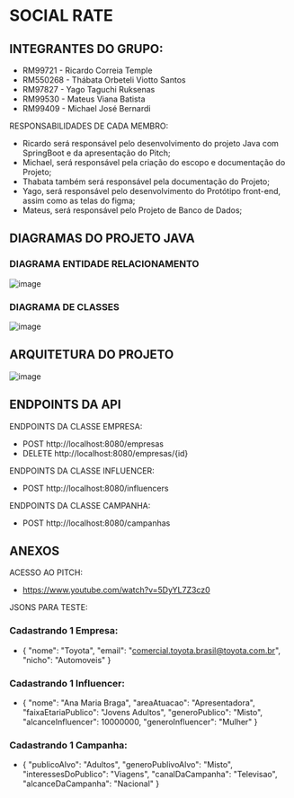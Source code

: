 # SOCIAL RATE

## INTEGRANTES DO GRUPO:

- RM99721 - Ricardo Correia Temple
- RM550268 - Thábata Orbeteli Viotto Santos 
- RM97827 - Yago Taguchi Ruksenas
- RM99530 - Mateus Viana Batista
- RM99409 - Michael José Bernardi

RESPONSABILIDADES DE CADA MEMBRO:
- Ricardo será responsável pelo desenvolvimento do projeto Java com SpringBoot e da apresentação do Pitch;
- Michael, será responsável pela criação do escopo e documentação do Projeto;
- Thabata também será responsável pela documentação do Projeto;
- Yago, será responsável pelo desenvolvimento do Protótipo front-end, assim como as telas do figma;
- Mateus, será responsável pelo Projeto de Banco de Dados;

## DIAGRAMAS DO PROJETO JAVA
### DIAGRAMA ENTIDADE RELACIONAMENTO
![image](https://github.com/NEXTGEN-FIAP/ApiSocialRateV3/assets/122487111/df41ef27-33d3-4f98-917b-e0a829abcbae)

### DIAGRAMA DE CLASSES
![image](https://github.com/NEXTGEN-FIAP/ApiSocialRateV3/assets/122487111/62d9237e-c0e8-4fd4-952b-e427dda26822)

## ARQUITETURA DO PROJETO
![image](https://github.com/RickMaverick/apiSocialRate_v2/assets/122487111/c06ea351-7e33-489c-b488-f1e2f6b495dc)

## ENDPOINTS DA API
ENDPOINTS DA CLASSE EMPRESA:
- POST http://localhost:8080/empresas
- DELETE http://localhost:8080/empresas/{id}

ENDPOINTS DA CLASSE INFLUENCER:
- POST http://localhost:8080/influencers

ENDPOINTS DA CLASSE CAMPANHA:
- POST http://localhost:8080/campanhas

## ANEXOS
ACESSO AO PITCH:
- https://www.youtube.com/watch?v=5DyYL7Z3cz0

JSONS PARA TESTE:
### Cadastrando 1 Empresa:
- {
	"nome": "Toyota",
	"email": "comercial.toyota.brasil@toyota.com.br",
	"nicho": "Automoveis"
}

### Cadastrando 1 Influencer:
- {
	"nome": "Ana Maria Braga",
	"areaAtuacao": "Apresentadora",
	"faixaEtariaPublico": "Jovens Adultos",
	"generoPublico": "Misto",
	"alcanceInfluencer": 10000000,
	"generoInfluencer": "Mulher"
}

### Cadastrando 1 Campanha:
- {
	"publicoAlvo": "Adultos",
	"generoPublivoAlvo": "Misto",
	"interessesDoPublico": "Viagens",
	"canalDaCampanha": "Televisao",
	"alcanceDaCampanha": "Nacional"
}
